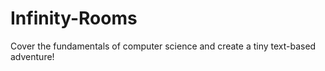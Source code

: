 # Infinity-Rooms
Cover the fundamentals of computer science and create a tiny text-based adventure!
